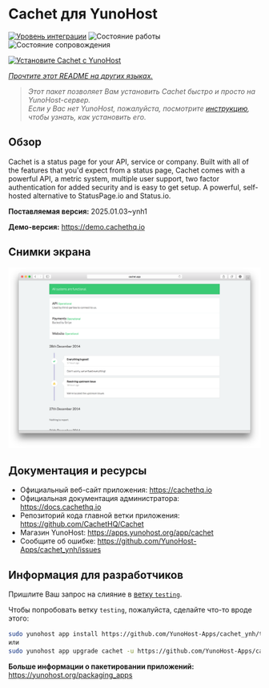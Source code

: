 <!--
Важно: этот README был автоматически сгенерирован <https://github.com/YunoHost/apps/tree/master/tools/readme_generator>
Он НЕ ДОЛЖЕН редактироваться вручную.
-->

# Cachet для YunoHost

[![Уровень интеграции](https://apps.yunohost.org/badge/integration/cachet)](https://ci-apps.yunohost.org/ci/apps/cachet/)
![Состояние работы](https://apps.yunohost.org/badge/state/cachet)
![Состояние сопровождения](https://apps.yunohost.org/badge/maintained/cachet)

[![Установите Cachet с YunoHost](https://install-app.yunohost.org/install-with-yunohost.svg)](https://install-app.yunohost.org/?app=cachet)

*[Прочтите этот README на других языках.](./ALL_README.md)*

> *Этот пакет позволяет Вам установить Cachet быстро и просто на YunoHost-сервер.*  
> *Если у Вас нет YunoHost, пожалуйста, посмотрите [инструкцию](https://yunohost.org/install), чтобы узнать, как установить его.*

## Обзор

Cachet is a status page for your API, service or company. Built with all of the features that you'd expect from a status page, Cachet comes with a powerful API, a metric system, multiple user support, two factor authentication for added security and is easy to get setup. A powerful, self-hosted alternative to StatusPage.io and Status.io.


**Поставляемая версия:** 2025.01.03~ynh1

**Демо-версия:** <https://demo.cachethq.io>

## Снимки экрана

![Снимок экрана Cachet](./doc/screenshots/main-interface.png)

## Документация и ресурсы

- Официальный веб-сайт приложения: <https://cachethq.io>
- Официальная документация администратора: <https://docs.cachethq.io>
- Репозиторий кода главной ветки приложения: <https://github.com/CachetHQ/Cachet>
- Магазин YunoHost: <https://apps.yunohost.org/app/cachet>
- Сообщите об ошибке: <https://github.com/YunoHost-Apps/cachet_ynh/issues>

## Информация для разработчиков

Пришлите Ваш запрос на слияние в [ветку `testing`](https://github.com/YunoHost-Apps/cachet_ynh/tree/testing).

Чтобы попробовать ветку `testing`, пожалуйста, сделайте что-то вроде этого:

```bash
sudo yunohost app install https://github.com/YunoHost-Apps/cachet_ynh/tree/testing --debug
или
sudo yunohost app upgrade cachet -u https://github.com/YunoHost-Apps/cachet_ynh/tree/testing --debug
```

**Больше информации о пакетировании приложений:** <https://yunohost.org/packaging_apps>
